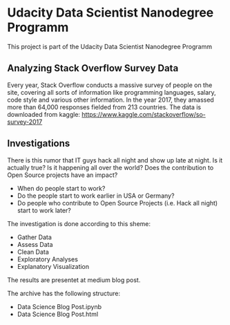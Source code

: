 # Udacity Data Scientist Nanodegree Programm

This project is part of the Udacity Data Scientist Nanodegree Programm

## Analyzing Stack Overflow Survey Data
Every year, Stack Overflow conducts a massive survey of people on the site, covering all sorts of information like programming languages, salary, code style and various other information. In the year 2017, they amassed more than 64,000 responses fielded from 213 countries. The data is downloaded from kaggle:
https://www.kaggle.com/stackoverflow/so-survey-2017

## Investigations

There is this rumor that IT guys hack all night and show up late at night. Is it actually true? Is it happening all over the world? Does the contribution to Open Source projects have an impact?
* When do people start to work?
* Do the people start to work earlier in USA or Germany?
* Do people who contribute to Open Source Projects (i.e. Hack all night) start to work later?

The investigation is done according to this sheme:
* Gather Data
* Assess Data
* Clean Data
* Exploratory Analyses
* Explanatory Visualization

The results are presentet at medium blog post.

The archive has the following structure:
- Data Science Blog Post.ipynb
- Data Science Blog Post.html
